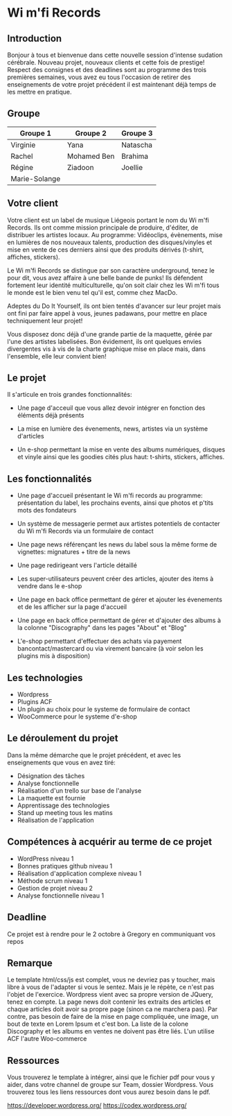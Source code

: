 # Wi m'fi Records
 
## Introduction
 
Bonjour à tous et bienvenue dans cette nouvelle session d'intense sudation cérébrale.
Nouveau projet, nouveaux clients et cette fois de prestige! 
Respect des consignes et des deadlines sont au programme des trois premières semaines, vous avez eu tous l'occasion de retirer des enseignements de votre projet précédent il est maintenant déjà temps de les mettre en pratique.
 
## Groupe
 
| Groupe 1      | Groupe 2    | Groupe 3 |
| ------------- | ----------- | -------- |
| Virginie      | Yana        | Natascha |
| Rachel        | Mohamed Ben | Brahima  |
| Régine        | Ziadoon     | Joellie  |
| Marie-Solange |
 
## Votre client
 
Votre client est un label de musique Liégeois portant le nom du Wi m'fi Records. Ils ont comme mission principale de produire, d'éditer, de distribuer les artistes locaux. Au programme: Vidéoclips, évènements, mise en lumières de nos nouveaux talents, production des disques/vinyles et mise en vente de ces derniers ainsi que des produits dérivés (t-shirt, affiches, stickers).
 
Le Wi m'fi Records se distingue par son caractère underground, tenez le pour dit, vous avez affaire à une belle bande de punks!
Ils défendent fortement leur identité multiculturelle, qu'on soit clair chez les Wi m'fi tous le monde est le bien venu tel qu'il est, comme chez MacDo.
 
Adeptes du Do It Yourself, ils ont bien tentés d'avancer sur leur projet mais ont fini par faire appel à vous, jeunes padawans, pour mettre en place techniquement leur projet!
 
Vous disposez donc déjà d'une grande partie de la maquette, gérée par l'une des artistes labelisées. Bon évidement, ils ont quelques envies divergentes vis à vis de la charte graphique mise en place mais, dans l'ensemble, elle leur convient bien!
 
## Le projet
 
Il s'articule en trois grandes fonctionnalités:
 
- Une page d'acceuil que vous allez devoir intégrer en fonction des éléments déjà présents
 
- La mise en lumière des évenements, news, artistes via un système d'articles
 
- Un e-shop permettant la mise en vente des albums numériques, disques et vinyle ainsi que les goodies cités plus haut: t-shirts, stickers, affiches.
 
## Les fonctionnalités
 
- Une page d'accueil présentant le Wi m'fi records au programme: présentation du label, les prochains events, ainsi que photos et p'tits mots des fondateurs
 
- Un système de messagerie permet aux artistes potentiels de contacter du Wi m'fi Records via un formulaire de contact
 
- Une page news référençant les news du label sous la même forme de vignettes: mignatures + titre de la news
 
- Une page redirigeant vers l'article détaillé
 
- Les super-utilisateurs peuvent créer des articles, ajouter des items à vendre dans le e-shop
 
- Une page en back office permettant de gérer et ajouter les évenements et de les afficher sur la page d'accueil

- Une page en back office permettant de gérer et d'ajouter des albums à la colonne "Discography" dans les pages "About" et "Blog"
 
- L'e-shop permettant d'effectuer des achats via payement bancontact/mastercard ou via virement bancaire (à voir selon les plugins mis à disposition)
 
## Les technologies
 
- Wordpress
- Plugins ACF
- Un plugin au choix pour le systeme de formulaire de contact
- WooCommerce pour le systeme d'e-shop
 
## Le déroulement du projet
 
Dans la même démarche que le projet précédent, et avec les enseignements que vous en avez tiré: 
 
- Désignation des tâches
- Analyse fonctionnelle
- Réalisation d'un trello sur base de l'analyse
- La maquette est fournie
- Apprentissage des technologies 
- Stand up meeting tous les matins
- Réalisation de l'application
 
## Compétences à acquérir au terme de ce projet
 
- WordPress niveau 1
- Bonnes pratiques github niveau 1
- Réalisation d'application complexe niveau 1
- Méthode scrum niveau 1 
- Gestion de projet niveau 2
- Analyse fonctionnelle niveau 1
 
## Deadline
 
Ce projet est à rendre pour le 2 octobre à Gregory en communiquant vos repos

## Remarque
Le template html/css/js est complet, vous ne devriez pas y toucher, mais libre à vous de l'adapter si vous le sentez. Mais je le répète, ce n'est pas l'objet de l'exercice.
Wordpress vient avec sa propre version de JQuery, tenez en compte.
La page news doit contenir les extraits des articles et chaque articles doit avoir sa propre page (sinon ca ne marchera pas). Par contre, pas besoin de faire de la mise en page compliquée, une image, un bout de texte en Lorem Ipsum et c'est bon.
La liste de la colone Discography et les albums en ventes ne doivent pas être liés. L'un utilise ACF l'autre Woo-commerce

## Ressources

Vous trouverez le template à intégrer, ainsi que le fichier pdf pour vous y aider, dans votre channel de groupe sur Team, dossier Wordpress.
Vous trouverez tous les liens ressources dont vous aurez besoin dans le pdf.

https://developer.wordpress.org/
https://codex.wordpress.org/
